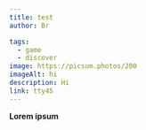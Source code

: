 ```yaml
---
title: test
author: Br

tags:
  - game
  - discover
image: https://picsum.photos/200
imageAlt: hi
description: Hi
link: tty45
---
```

**Lorem ipsum**